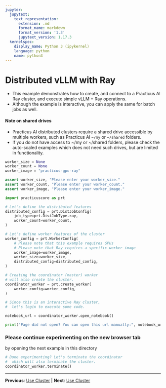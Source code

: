 ```yaml
---
jupyter:
  jupytext:
    text_representation:
      extension: .md
      format_name: markdown
      format_version: '1.3'
      jupytext_version: 1.17.3
  kernelspec:
    display_name: Python 3 (ipykernel)
    language: python
    name: python3
---
```


# Distributed vLLM with Ray

- This example demonstrates how to create, and connect to a Practicus AI Ray cluster, and execute simple vLLM + Ray operations.
- Although the example is interactive, you can apply the same for batch jobs as well.

#### Note on shared drives

- Practicus AI distributed clusters require a shared drive accessible by multiple workers, such as Practicus AI `~/my` or `~/shared` folders.
- If you do not have access to ~/my or ~/shared folders, please check the auto-scaled examples which does not need such drives, but are limited in functionality.

```python
worker_size = None
worker_count = None
worker_image = "practicus-gpu-ray"
```

```python
assert worker_size, "Please enter your worker_size."
assert worker_count, "Please enter your worker_count."
assert worker_image, "Please enter your worker_image."
```

```python
import practicuscore as prt

# Let's define the distributed features
distributed_config = prt.DistJobConfig(
    job_type=prt.DistJobType.ray,
    worker_count=worker_count,
)

# Let's define worker features of the cluster
worker_config = prt.WorkerConfig(
    # Please note that this example requires GPUs
    # Please note that Ray requires a specific worker image
    worker_image=worker_image,
    worker_size=worker_size,
    distributed_config=distributed_config,
)

# Creating the coordinator (master) worker
# will also create the cluster.
coordinator_worker = prt.create_worker(
    worker_config=worker_config,
)
```

```python
# Since this is an interactive Ray cluster,
#  let's login to execute some code.

notebook_url = coordinator_worker.open_notebook()

print("Page did not open? You can open this url manually:", notebook_url)
```

### Please continue experimenting on the new browser tab

by opening the next example in this directory

```python
# Done experimenting? Let's terminate the coordinator
#  which will also terminate the cluster.
coordinator_worker.terminate()
```


---

**Previous**: [Use Cluster](../modin/use-cluster.md) | **Next**: [Use Cluster](use-cluster.md)
